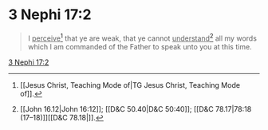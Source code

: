 # 3 Nephi 17:2

> I <u>perceive</u>[^a] that ye are weak, that ye cannot <u>understand</u>[^b] all my words which I am commanded of the Father to speak unto you at this time.

[3 Nephi 17:2](https://www.churchofjesuschrist.org/study/scriptures/bofm/3-ne/17?lang=eng&id=p2#p2)


[^a]: [[Jesus Christ, Teaching Mode of|TG Jesus Christ, Teaching Mode of]].  
[^b]: [[John 16.12|John 16:12]]; [[D&C 50.40|D&C 50:40]]; [[D&C 78.17|78:18 (17–18)]][[D&C 78.18|]].  
